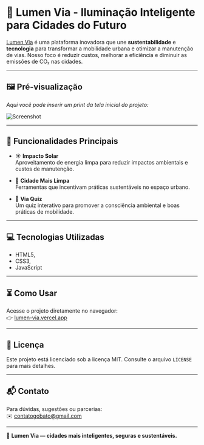 # 🌿 Lumen Via - Iluminação Inteligente para Cidades do Futuro

[Lumen Via](https://lumen-via.vercel.app) é uma plataforma inovadora que une **sustentabilidade** e **tecnologia** para transformar a mobilidade urbana e otimizar a manutenção de vias. Nosso foco é reduzir custos, melhorar a eficiência e diminuir as emissões de CO₂ nas cidades.

---

## 🖼️ Pré-visualização

_Aqui você pode inserir um print da tela inicial do projeto:_  

![Screenshot](./screenshot.png)

---

## 🚀 Funcionalidades Principais

- ☀️ **Impacto Solar**  
  Aproveitamento de energia limpa para reduzir impactos ambientais e custos de manutenção.

- 🌱 **Cidade Mais Limpa**  
  Ferramentas que incentivam práticas sustentáveis no espaço urbano.

- 🎯 **Via Quiz**  
  Um quiz interativo para promover a consciência ambiental e boas práticas de mobilidade.
---

## 💻 Tecnologias Utilizadas

- HTML5,
-  CSS3,
-  JavaScript 

---

## ⏳ Como Usar

Acesse o projeto diretamente no navegador:  
👉 [lumen-via.vercel.app](https://lumen-via.vercel.app)

---


## 📄 Licença

Este projeto está licenciado sob a licença MIT. Consulte o arquivo `LICENSE` para mais detalhes.

---

## 📬 Contato

Para dúvidas, sugestões ou parcerias:  
✉️ contatogobato@gmail.com  

---

🌟 **Lumen Via — cidades mais inteligentes, seguras e sustentáveis.**
